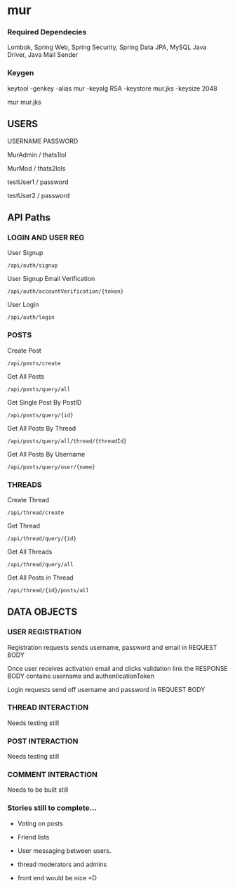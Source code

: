 # mur

### Required Dependecies
Lombok, Spring Web, Spring Security, Spring Data JPA, MySQL Java Driver, Java Mail Sender

### Keygen
keytool -genkey -alias mur -keyalg RSA -keystore mur.jks -keysize 2048

mur	mur.jks

## USERS
USERNAME	PASSWORD

MurAdmin / thats1lol

MurMod / thats2lols

testUser1 / password

testUser2 / password

## API Paths
### LOGIN AND USER REG
User Signup

	/api/auth/signup
  
User Signup Email Verification

	/api/auth/accountVerification/{token}
  
User Login

	/api/auth/login

### POSTS 
Create Post

	/api/posts/create
  
Get All Posts

	/api/posts/query/all
  
Get Single Post By PostID

	/api/posts/query/{id}
  
Get All Posts By Thread

	/api/posts/query/all/thread/{threadId}
  
Get All Posts By Username

	/api/posts/query/user/{name}

### THREADS
Create Thread

	/api/thread/create

Get Thread

	/api/thread/query/{id}

Get All Threads

	/api/thread/query/all

Get All Posts in Thread

	/api/thread/{id}/posts/all

## DATA OBJECTS

### USER REGISTRATION
Registration requests sends username, password and email in REQUEST BODY

Once user receives activation email and clicks validation link the RESPONSE BODY contains username and authenticationToken

Login requests send off username and password in REQUEST BODY

### THREAD INTERACTION
Needs testing still
### POST INTERACTION
Needs testing still
### COMMENT INTERACTION
Needs to be built still

### Stories still to complete...

- Voting on posts

- Friend lists

- User messaging between users.

- thread moderators and admins

- front end would be nice =D





